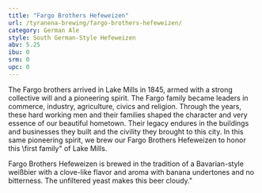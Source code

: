 ```yaml
---
title: "Fargo Brothers Hefeweizen"
url: /tyranena-brewing/fargo-brothers-hefeweizen/
category: German Ale
style: South German-Style Hefeweizen
abv: 5.25
ibu: 0
srm: 0
upc: 0
---
```

The Fargo brothers arrived in Lake Mills in 1845, armed with a strong collective will and a pioneering spirit. The Fargo family became leaders in commerce, industry, agriculture, civics and religion. Through the years, these hard working men and their families shaped the character and very essence of our beautiful hometown. Their legacy endures in the buildings and businesses they built and the civility they brought to this city. In this same pioneering spirit, we brew our Fargo Brothers Hefeweizen to honor this \first family\" of Lake Mills.

Fargo Brothers Hefeweizen is brewed in the tradition of a Bavarian-style weißbier with a clove-like flavor and aroma with banana undertones and no bitterness.  The unfiltered yeast makes this beer cloudy."
